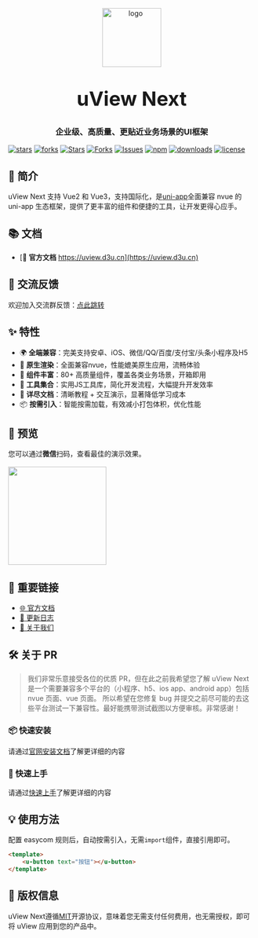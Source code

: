 <div align="center">
    <img alt="logo" src="http://uviewui.com/common/logo.png" width="120" height="120" style="margin-bottom: 10px;">
    <h1 style="margin: 30px 0 30px;font-weight: bold;font-size:40px;">uView Next</h1>
    <h3>企业级、高质量、更贴近业务场景的UI框架</h3>
</div>

[![stars](http://gitee.com/wakge/uview-next/badge/star.svg?theme=dark)](http://gitee.com/wakge/uview-next)
[![forks](http://gitee.com/wakge/uview-next/badge/fork.svg?theme=dark)](wakge/uview-next)
[![Stars](https://img.shields.io/github/stars/Yeloa/uview-next?logo=github&label=Stars&color=BA2127&labelColor=3E444F&style=flat&logoColor=white)](https://github.com/Yeloa/uview-next)
[![Forks](https://img.shields.io/github/forks/Yeloa/uview-next?logo=github&label=Forks&color=BA2127&labelColor=3E444F&style=flat&logoColor=white)](https://github.com/Yeloa/uview-next/fork)
[![Issues](https://img.shields.io/github/issues/Yeloa/uview-next?logo=github&label=Issues&color=BA2127&labelColor=3E444F&style=flat&logoColor=white)](https://github.com/Yeloa/uview-next/issues)
[![npm](https://img.shields.io/npm/v/uview-next?logo=npm&label=npm&color=CB3837&labelColor=3E444F&style=flat&logoColor=white)](https://www.npmjs.com/package/uview-next)
[![downloads](https://img.shields.io/npm/dm/uview-next?logo=npm&label=Downloads&color=CB3837&labelColor=3E444F&style=flat&logoColor=white)](https://www.npmjs.com/package/uview-next)
[![license](http://img.shields.io/badge/license-mit-red)](http://en.wikipedia.org/wiki/MIT_License)

## 📖 简介

uView Next 支持 Vue2 和 Vue3，支持国际化，是[uni-app](http://uniapp.dcloud.io/)全面兼容 nvue 的 uni-app 生态框架，提供了更丰富的组件和便捷的工具，让开发更得心应手。

## 📚 文档

- [📄 **官方文档** https://uview.d3u.cn](https://uview.d3u.cn)

## 💬 交流反馈

欢迎加入交流群反馈：[点此跳转](https://uview.d3u.cn/components/addQQGroup.html)

## ✨ 特性

- 🌍 **全端兼容**：完美支持安卓、iOS、微信/QQ/百度/支付宝/头条小程序及H5
- 🚀 **原生渲染**：全面兼容nvue，性能媲美原生应用，流畅体验
- 🧩 **组件丰富**：80+ 高质量组件，覆盖各类业务场景，开箱即用
- 🔧 **工具集合**：实用JS工具库，简化开发流程，大幅提升开发效率
- 📖 **详尽文档**：清晰教程 + 交互演示，显著降低学习成本
- 📦 **按需引入**：智能按需加载，有效减小打包体积，优化性能

## 📱 预览

您可以通过**微信**扫码，查看最佳的演示效果。
<br>
<br>
<img width="200" height="200" src="https://uview.d3u.cn/common/h5_qrcode.png" alt=""/>

## 🔗 重要链接

-   [🌐 官方文档](https://uview.d3u.cn/)
-   [📝 更新日志](https://uview.d3u.cn/components/changelog.html)
-   [👥 关于我们](https://uview.d3u.cn/cooperation/about.html)

## 🛠️ 关于 PR

> 我们非常乐意接受各位的优质 PR，但在此之前我希望您了解 uView Next是一个需要兼容多个平台的（小程序、h5、ios app、android app）包括 nvue 页面、vue 页面。
> 所以希望在您修复 bug 并提交之前尽可能的去这些平台测试一下兼容性。最好能携带测试截图以方便审核。非常感谢！

### 📦 快速安装

请通过[官网安装文档](https://uview.d3u.cn/components/downloadSetting.html)了解更详细的内容

### 🚀 快速上手

请通过[快速上手](https://uview.d3u.cn/components/quickstart.html)了解更详细的内容

## 💡 使用方法

配置 easycom 规则后，自动按需引入，无需`import`组件，直接引用即可。

```html
<template>
    <u-button text="按钮"></u-button>
</template>
```

## 📄 版权信息

uView Next遵循[MIT](http://en.wikipedia.org/wiki/MIT_License)开源协议，意味着您无需支付任何费用，也无需授权，即可将 uView 应用到您的产品中。
